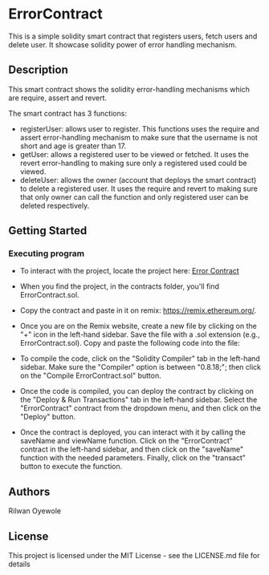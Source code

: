 # ErrorContract
This is a simple solidity smart contract that registers users, fetch users and delete user. It showcase solidity power of error handling mechanism.

## Description
This smart contract shows the solidity error-handling mechanisms which are require, assert and revert.

The smart contract has 3 functions:

- registerUser: allows user to register. This functions uses the require and assert error-handling mechanism to make sure that the username is not short and age is greater than 17.
- getUser: allows a registered user to be viewed or fetched. It uses the revert error-handling to making sure only a registered used could be viewed.
- deleteUser: allows the owner (account that deploys the smart contract) to delete a registered user. It uses the require and revert to making sure that only owner can call the function and only registered user can be deleted respectively.

## Getting Started
### Executing program

- To interact with the project, locate the project here: [Error Contract](https://github.com/rilwan12oye/Error-Functions)
- When you find the project, in the contracts folder, you'll find ErrorContract.sol.
- Copy the contract and paste in it on remix: https://remix.ethereum.org/.
- Once you are on the Remix website, create a new file by clicking on the "+" icon in the left-hand sidebar. Save the file with a .sol extension (e.g., ErrorContract.sol). Copy and paste the following code into the file:
- To compile the code, click on the "Solidity Compiler" tab in the left-hand sidebar. Make sure the "Compiler" option is between "0.8.18;";  then click on the "Compile ErrorContract.sol" button.
- Once the code is compiled, you can deploy the contract by clicking on the "Deploy & Run Transactions" tab in the left-hand sidebar. Select the "ErrorContract" contract from the dropdown menu, and then click on the "Deploy" button.

- Once the contract is deployed, you can interact with it by calling the saveName and viewName function. Click on the "ErrorContract" contract in the left-hand sidebar, and then click on the "saveName" function with the needed parameters. Finally, click on the "transact" button to execute the function.

## Authors
Rilwan Oyewole

## License
This project is licensed under the MIT License - see the LICENSE.md file for details
